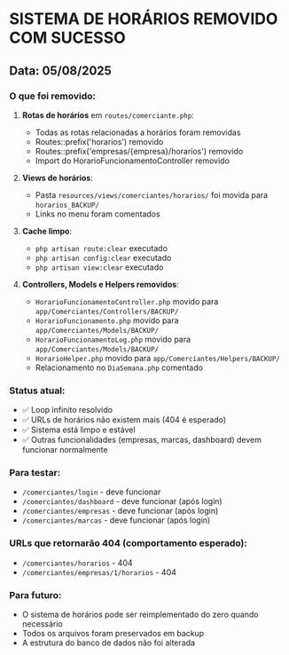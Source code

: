 # SISTEMA DE HORÁRIOS REMOVIDO COM SUCESSO

## Data: 05/08/2025

### O que foi removido:

1. **Rotas de horários** em `routes/comerciante.php`:

   - Todas as rotas relacionadas a horários foram removidas
   - Routes::prefix('horarios') removido
   - Routes::prefix('empresas/{empresa}/horarios') removido
   - Import do HorarioFuncionamentoController removido

2. **Views de horários**:

   - Pasta `resources/views/comerciantes/horarios/` foi movida para `horarios_BACKUP/`
   - Links no menu foram comentados

3. **Cache limpo**:

   - `php artisan route:clear` executado
   - `php artisan config:clear` executado
   - `php artisan view:clear` executado

4. **Controllers, Models e Helpers removidos**:
   - `HorarioFuncionamentoController.php` movido para `app/Comerciantes/Controllers/BACKUP/`
   - `HorarioFuncionamento.php` movido para `app/Comerciantes/Models/BACKUP/`
   - `HorarioFuncionamentoLog.php` movido para `app/Comerciantes/Models/BACKUP/`
   - `HorarioHelper.php` movido para `app/Comerciantes/Helpers/BACKUP/`
   - Relacionamento no `DiaSemana.php` comentado

### Status atual:

- ✅ Loop infinito resolvido
- ✅ URLs de horários não existem mais (404 é esperado)
- ✅ Sistema está limpo e estável
- ✅ Outras funcionalidades (empresas, marcas, dashboard) devem funcionar normalmente

### Para testar:

- `/comerciantes/login` - deve funcionar
- `/comerciantes/dashboard` - deve funcionar (após login)
- `/comerciantes/empresas` - deve funcionar (após login)
- `/comerciantes/marcas` - deve funcionar (após login)

### URLs que retornarão 404 (comportamento esperado):

- `/comerciantes/horarios` - 404
- `/comerciantes/empresas/1/horarios` - 404

### Para futuro:

- O sistema de horários pode ser reimplementado do zero quando necessário
- Todos os arquivos foram preservados em backup
- A estrutura do banco de dados não foi alterada
